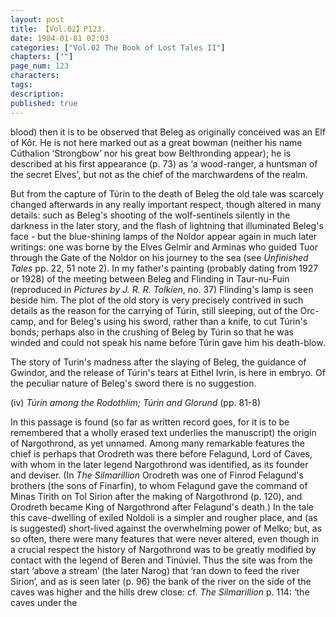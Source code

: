 ```yaml
---
layout: post
title: 【Vol.02】P123.
date: 1984-01-01 02:03
categories: ["Vol.02 The Book of Lost Tales II"]
chapters: [""]
page_num: 123
characters: 
tags: 
description: 
published: true
---
```


<p style="text-indent: 0;">
blood) then it is to be observed that Beleg as originally conceived was an Elf of Kôr. He is not here marked out as a great bowman (neither his name Cúthalion ‘Strongbow’ nor his great bow Belthronding appear); he is described at his first appearance (p. 73) as ‘a wood-ranger, a huntsman of the secret Elves', but not as the chief of the marchwardens of the realm.
</p>

But from the capture of Túrin to the death of Beleg the old tale was scarcely changed afterwards in any really important respect, though altered in many details: such as Beleg's shooting of the wolf-sentinels silently in the darkness in the later story, and the flash of lightning that illuminated Beleg's face - but the blue-shining lamps of the Noldor appear again in much later writings: one was borne by the Elves Gelmir and Arminas who guided Tuor through the Gate of the Noldor on his journey to the sea (see <I>Unfinished Tales</I> pp. 22, 51 note 2). In my father's painting (probably dating from 1927 or 1928) of the meeting between Beleg and Flinding in Taur-nu-Fuin (reproduced in <I>Pictures by J. R. R. Tolkien</I>, no. 37) Flinding's lamp is seen beside him. The plot of the old story is very precisely contrived in such details as the reason for the carrying of Túrin, still sleeping, out of the Orc-camp, and for Beleg's using his sword, rather than a knife, to cut Túrin's bonds; perhaps also in the crushing of Beleg by Túrin so that he was winded and could not speak his name before Túrin gave him his death-blow.

The story of Turin's madness after the slaying of Beleg, the guidance of Gwindor, and the release of Túrin's tears at Eithel Ivrin, is here in embryo. Of the peculiar nature of Beleg's sword there is no suggestion.

(iv) <I>Túrin among the Rodothlim; Túrin and Glorund</I> (pp. 81-8)

In this passage is found (so far as written record goes, for it is to be remembered that a wholly erased text underlies the manuscript) the origin of Nargothrond, as yet unnamed. Among many remarkable features the chief is perhaps that Orodreth was there before Felagund, Lord of Caves, with whom in the later legend Nargothrond was identified, as its founder and deviser. (In <I>The Silmarillion</I> Orodreth was one of Finrod Felagund's brothers (the sons of Finarfin), to whom Felagund gave the command of Minas Tirith on Tol Sirion after the making of Nargothrond (p. 120), and Orodreth became King of Nargothrond after Felagund's death.) In the tale this cave-dwelling of exiled Noldoli is a simpler and rougher place, and (as is suggested) short-lived against the overwhelming power of Melko; but, as so often, there were many features that were never altered, even though in a crucial respect the history of Nargothrond was to be greatly modified by contact with the legend of Beren and Tinúviel. Thus the site was from the start ‘above a stream’ (the later Narog) that ‘ran down to feed the river Sirion’, and as is seen later (p. 96) the bank of the river on the side of the caves was higher and the hills drew close: cf. <I>The Silmarillion</I> p. 114: ‘the caves under the

